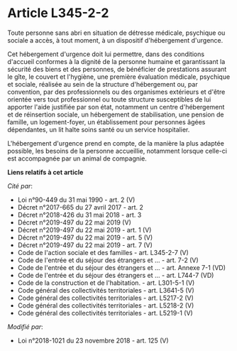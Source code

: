 # Article L345-2-2

Toute personne sans abri en situation de détresse médicale, psychique ou sociale a accès, à tout moment, à un dispositif
d'hébergement d'urgence.

Cet hébergement d'urgence doit lui permettre, dans des conditions d'accueil conformes à la dignité de la personne humaine et
garantissant la sécurité des biens et des personnes, de bénéficier de prestations assurant le gîte, le couvert et l'hygiène,
une première évaluation médicale, psychique et sociale, réalisée au sein de la structure d'hébergement ou, par convention,
par des professionnels ou des organismes extérieurs et d'être orientée vers tout professionnel ou toute structure
susceptibles de lui apporter l'aide justifiée par son état, notamment un centre d'hébergement et de réinsertion sociale, un
hébergement de stabilisation, une pension de famille, un logement-foyer, un établissement pour personnes âgées dépendantes,
un lit halte soins santé ou un service hospitalier.

L'hébergement d'urgence prend en compte, de la manière la plus adaptée possible, les besoins de la personne accueillie,
notamment lorsque celle-ci est accompagnée par un animal de compagnie.

**Liens relatifs à cet article**

_Cité par_:

  - Loi n°90-449 du 31 mai 1990 - art. 2 (V)
  - Décret n°2017-665 du 27 avril 2017 - art. 2
  - Décret n°2018-426 du 31 mai 2018 - art. 3
  - Décret n°2019-497 du 22 mai 2019 (V)
  - Décret n°2019-497 du 22 mai 2019 - art. 1 (V)
  - Décret n°2019-497 du 22 mai 2019 - art. 5 (V)
  - Décret n°2019-497 du 22 mai 2019 - art. 7 (V)
  - Code de l'action sociale et des familles - art. L345-2-7 (V)
  - Code de l'entrée et du séjour des étrangers et ... - art. 7-2 (V)
  - Code de l'entrée et du séjour des étrangers et ... - art. Annexe 7-1 (VD)
  - Code de l'entrée et du séjour des étrangers et ... - art. L744-7 (VD)
  - Code de la construction et de l'habitation. - art. L301-5-1 (V)
  - Code général des collectivités territoriales - art. L3641-5 (V)
  - Code général des collectivités territoriales - art. L5217-2 (V)
  - Code général des collectivités territoriales - art. L5218-2 (V)
  - Code général des collectivités territoriales - art. L5219-1 (V)

_Modifié par_:

  - Loi n°2018-1021 du 23 novembre 2018 - art. 125 (V)
